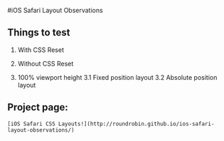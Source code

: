#iOS Safari Layout Observations


## Things to test
1. With CSS Reset

2. Without CSS Reset


3. 100% viewport height
	3.1 Fixed position layout
	3.2 Absolute position layout


## Project page:

	[iOS Safari CSS Layouts!](http://roundrobin.github.io/ios-safari-layout-observations/)





